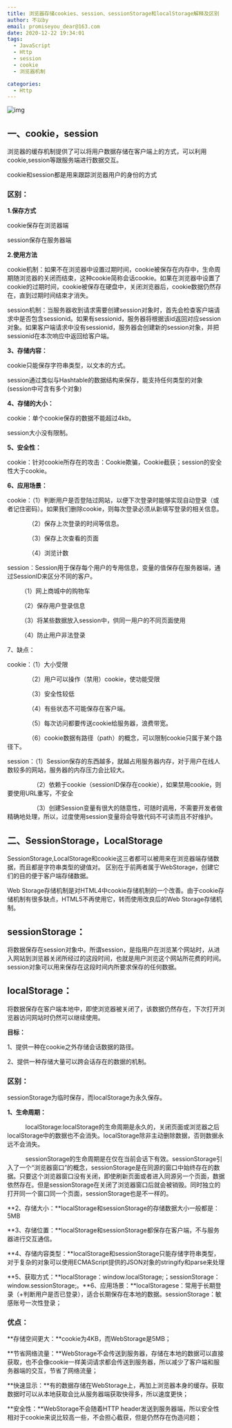 ```yaml
---
title: 浏览器存储cookies、session、sessionStorage和localStorage解释及区别
author: 不以by
email: promiseyou_dear@163.com
date: 2020-12-22 19:34:01
tags: 
  - JavaScript
  - Http
  - session
  - cookie
  - 浏览器机制

categories: 
  - Http
---
```


![img](https://img-blog.csdnimg.cn/20201222191802658.png?x-oss-process=image/watermark,type_ZmFuZ3poZW5naGVpdGk,shadow_10,text_aHR0cHM6Ly9ibG9nLmNzZG4ubmV0L01lbGFuaWVfd3U=,size_16,color_FFFFFF,t_70)![点击并拖拽以移动](data:image/gif;base64,R0lGODlhAQABAPABAP///wAAACH5BAEKAAAALAAAAAABAAEAAAICRAEAOw==)

## 一、cookie，session

浏览器的缓存机制提供了可以将用户数据存储在客户端上的方式，可以利用cookie,session等跟服务端进行数据交互。

cookie和session都是用来跟踪浏览器用户的身份的方式

### **区别：**

**1.保存方式**

cookie保存在浏览器端

session保存在服务器端

**2.使用方法**

cookie机制：如果不在浏览器中设置过期时间，cookie被保存在内存中，生命周期随浏览器的关闭而结束，这种cookie简称会话cookie。如果在浏览器中设置了cookie的过期时间，cookie被保存在硬盘中，关闭浏览器后，cookie数据仍然存在，直到过期时间结束才消失。

session机制：当服务器收到请求需要创建session对象时，首先会检查客户端请求中是否包含sessionid。如果有sessionid，服务器将根据该id返回对应session对象。如果客户端请求中没有sessionid，服务器会创建新的session对象，并把sessionid在本次响应中返回给客户端。

**3、存储内容：**

cookie只能保存字符串类型，以文本的方式。

session通过类似与Hashtable的数据结构来保存，能支持任何类型的对象(session中可含有多个对象)

**4、存储的大小：**

cookie：单个cookie保存的数据不能超过4kb。

session大小没有限制。

**5、安全性：**

cookie：针对cookie所存在的攻击：Cookie欺骗，Cookie截获；session的安全性大于cookie。

**6、应用场景：**

cookie：（1）判断用户是否登陆过网站，以便下次登录时能够实现自动登录（或者记住密码）。如果我们删除cookie，则每次登录必须从新填写登录的相关信息。

　　　　（2）保存上次登录的时间等信息。

　　　　（3）保存上次查看的页面

　　　　（4）浏览计数

session：Session用于保存每个用户的专用信息，变量的值保存在服务器端，通过SessionID来区分不同的客户。

　　   （1）网上商城中的购物车

　　   （2）保存用户登录信息

　　   （3）将某些数据放入session中，供同一用户的不同页面使用

　　   （4）防止用户非法登录

7、缺点：

cookie：（1）大小受限

　　　　（2）用户可以操作（禁用）cookie，使功能受限

　　　　（3）安全性较低

　　　　（4）有些状态不可能保存在客户端。

　　　　（5）每次访问都要传送cookie给服务器，浪费带宽。

　　　　（6）cookie数据有路径（path）的概念，可以限制cookie只属于某个路径下。

session：（1）Session保存的东西越多，就越占用服务器内存，对于用户在线人数较多的网站，服务器的内存压力会比较大。

　　　　 （2）依赖于cookie（sessionID保存在cookie），如果禁用cookie，则要使用URL重写，不安全

　　　　 （3）创建Session变量有很大的随意性，可随时调用，不需要开发者做精确地处理，所以，过度使用session变量将会导致代码不可读而且不好维护。



## 二、SessionStorage，LocalStorage

SessionStorage,LocalStorage和cookie这三者都可以被用来在浏览器端存储数据，而且都是字符串类型的键值对。 区别在于前两者属于WebStorage，创建它们的目的便于客户端存储数据。

Web Storage存储机制是对HTML4中cookie存储机制的一个改善。由于cookie存储机制有很多缺点，HTML5不再使用它，转而使用改良后的Web Storage存储机制。



## sessionStorage：

将数据保存在session对象中。所谓session，是指用户在浏览某个网站时，从进入网站到浏览器关闭所经过的这段时间，也就是用户浏览这个网站所花费的时间。session对象可以用来保存在这段时间内所要求保存的任何数据。

## localStorage：

将数据保存在客户端本地中，即使浏览器被关闭了，该数据仍然存在，下次打开浏览器访问网站时仍然可以继续使用。



**目标：**

1、提供一种在cookie之外存储会话数据的路径。

2、提供一种存储大量可以跨会话存在的数据的机制。



### **区别：**

sessionStorage为临时保存，而localStorage为永久保存。

**1、生命周期：**

　　　localStorage:localStorage的生命周期是永久的，关闭页面或浏览器之后localStorage中的数据也不会消失。localStorage除非主动删除数据，否则数据永远不会消失。

　　　sessionStorage的生命周期是在仅在当前会话下有效。sessionStorage引入了一个“浏览器窗口”的概念，sessionStorage是在同源的窗口中始终存在的数据。只要这个浏览器窗口没有关闭，即使刷新页面或者进入同源另一个页面，数据依然存在。但是sessionStorage在关闭了浏览器窗口后就会被销毁。同时独立的打开同一个窗口同一个页面，sessionStorage也是不一样的。

**2、存储大小：**localStorage和sessionStorage的存储数据大小一般都是：5MB

**3、存储位置：**localStorage和sessionStorage都保存在客户端，不与服务器进行交互通信。

**4、存储内容类型：**localStorage和sessionStorage只能存储字符串类型，对于复杂的对象可以使用ECMAScript提供的JSON对象的stringify和parse来处理

**5、获取方式：**localStorage：window.localStorage;；sessionStorage：window.sessionStorage;。**6、应用场景：**localStoragese：常用于长期登录（+判断用户是否已登录），适合长期保存在本地的数据。sessionStorage：敏感账号一次性登录；



### 优点：

**存储空间更大：**cookie为4KB，而WebStorage是5MB；

**节省网络流量：**WebStorage不会传送到服务器，存储在本地的数据可以直接获取，也不会像cookie一样美词请求都会传送到服务器，所以减少了客户端和服务器端的交互，节省了网络流量；

**快速显示：**有的数据存储在WebStorage上，再加上浏览器本身的缓存。获取数据时可以从本地获取会比从服务器端获取快得多，所以速度更快；

**安全性：**WebStorage不会随着HTTP header发送到服务器端，所以安全性相对于cookie来说比较高一些，不会担心截获，但是仍然存在伪造问题；